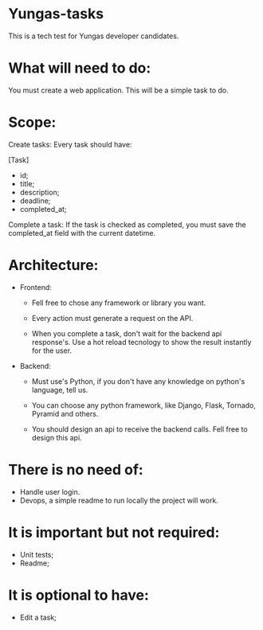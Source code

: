 # Yungas-tasks
This is a tech test for Yungas developer candidates.

# What will need to do:
You must create a web application.
This will be a simple task to do.

# Scope:
Create tasks:
  Every task should have:

  [Task]
  * id;
  * title;
  * description;
  * deadline;
  * completed_at;

Complete a task:
  If the task is checked as completed, you must save the completed_at field with the current datetime.

# Architecture:
* Frontend:
  * Fell free to chose any framework or library you want.
  
  * Every action must generate a request on the API.
  
  * When you complete a task, don't wait for the backend api response's. Use a hot reload tecnology to show the result instantly for the user.
  
 * Backend:
   * Must use's Python, if you don't have any knowledge on python's language, tell us.
      
   * You can choose any python framework, like Django, Flask, Tornado, Pyramid and others.
   
   * You should design an api to receive the backend calls. Fell free to design this api.

# There is no need of:
* Handle user login.
* Devops, a simple readme to run locally the project will work.

# It is important but not required:
* Unit tests;
* Readme;

# It is optional to have:
* Edit a task;
